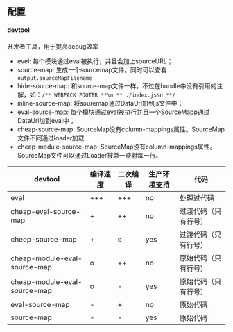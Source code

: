 ## 配置

#### devtool
开发者工具，用于提高debug效率
* evel: 每个模块通过eval被执行，并且会加上sourceURL；
* source-map: 生成一个sourcemap文件。同时可以查看`output.sourceMapFilename`
* hide-source-map: 和source-map文件一样，不过在bundle中没有引用的注解，如：`/** WEBPACK FOOTER **\n ** ./index.js\n **/`
* inline-source-map: 将souremap通过DataUrl加到js文件中；
* eval-source-map: 每个模块通过eval被执行并且一个SourceMapp通过DataUrl加到eval中；
* cheap-source-map: SourceMap没有column-mappings属性。SourceMap文件不同通过loader加载
* cheap-module-source-map: SourceMap没有column-mappings属性。SourceMap文件可以通过Loader被单一映射每一行。

devtool|编译速度|二次编译|生产环境支持|代码
---|----|----|----|--- 
eval| +++ | +++ | no | 处理过代码
cheap-eval-source-map|+| ++| no |过渡代码（只有行号）
cheep-source-map|+|o|yes|过渡代码（只有行号）
cheap-module-eval-source-map|o|++|no|原始代码（只有行号）
cheap-module-eval-source-map|o|-|yes|原始代码（只有行号）
eval-source-map|-|+|no|原始代码
source-map|-|-|yes|原始代码
